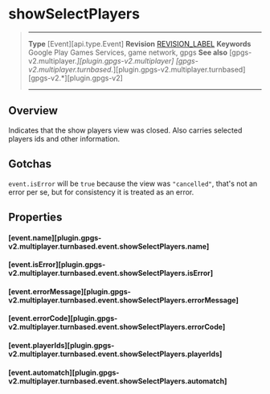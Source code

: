# showSelectPlayers

> --------------------- ------------------------------------------------------------------------------------------
> __Type__              [Event][api.type.Event]
> __Revision__          [REVISION_LABEL](REVISION_URL)
> __Keywords__          Google Play Games Services, game network, gpgs
> __See also__          [gpgs-v2.multiplayer.*][plugin.gpgs-v2.multiplayer]
>                       [gpgs-v2.multiplayer.turnbased.*][plugin.gpgs-v2.multiplayer.turnbased]
>                       [gpgs-v2.*][plugin.gpgs-v2]
> --------------------- ------------------------------------------------------------------------------------------

## Overview

Indicates that the show players view was closed. Also carries selected players ids and other information.

## Gotchas

`event.isError` will be `true` because the view was `"cancelled"`, that's not an error per se, but for consistency it is treated as an error.

## Properties

#### [event.name][plugin.gpgs-v2.multiplayer.turnbased.event.showSelectPlayers.name]

#### [event.isError][plugin.gpgs-v2.multiplayer.turnbased.event.showSelectPlayers.isError]

#### [event.errorMessage][plugin.gpgs-v2.multiplayer.turnbased.event.showSelectPlayers.errorMessage]

#### [event.errorCode][plugin.gpgs-v2.multiplayer.turnbased.event.showSelectPlayers.errorCode]

#### [event.playerIds][plugin.gpgs-v2.multiplayer.turnbased.event.showSelectPlayers.playerIds]

#### [event.automatch][plugin.gpgs-v2.multiplayer.turnbased.event.showSelectPlayers.automatch]